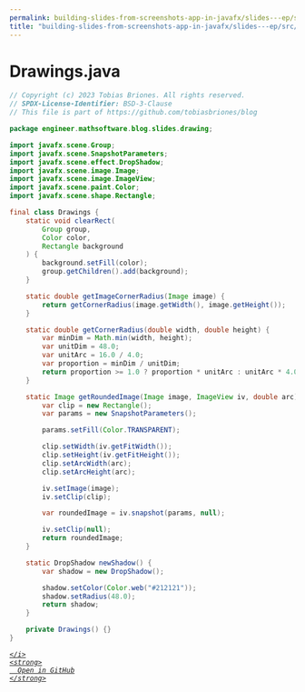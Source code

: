 ```yaml
---
permalink: building-slides-from-screenshots-app-in-javafx/slides---ep/src/main/java/engineer/mathsoftware/blog/slides/drawing/Drawings.java.html
title: "building-slides-from-screenshots-app-in-javafx/slides---ep/src/main/java/engineer/mathsoftware/blog/slides/drawing/Drawings.java"
---
```


# Drawings.java
```java
// Copyright (c) 2023 Tobias Briones. All rights reserved.
// SPDX-License-Identifier: BSD-3-Clause
// This file is part of https://github.com/tobiasbriones/blog

package engineer.mathsoftware.blog.slides.drawing;

import javafx.scene.Group;
import javafx.scene.SnapshotParameters;
import javafx.scene.effect.DropShadow;
import javafx.scene.image.Image;
import javafx.scene.image.ImageView;
import javafx.scene.paint.Color;
import javafx.scene.shape.Rectangle;

final class Drawings {
    static void clearRect(
        Group group,
        Color color,
        Rectangle background
    ) {
        background.setFill(color);
        group.getChildren().add(background);
    }

    static double getImageCornerRadius(Image image) {
        return getCornerRadius(image.getWidth(), image.getHeight());
    }

    static double getCornerRadius(double width, double height) {
        var minDim = Math.min(width, height);
        var unitDim = 48.0;
        var unitArc = 16.0 / 4.0;
        var proportion = minDim / unitDim;
        return proportion >= 1.0 ? proportion * unitArc : unitArc * 4.0;
    }

    static Image getRoundedImage(Image image, ImageView iv, double arc) {
        var clip = new Rectangle();
        var params = new SnapshotParameters();

        params.setFill(Color.TRANSPARENT);

        clip.setWidth(iv.getFitWidth());
        clip.setHeight(iv.getFitHeight());
        clip.setArcWidth(arc);
        clip.setArcHeight(arc);

        iv.setImage(image);
        iv.setClip(clip);

        var roundedImage = iv.snapshot(params, null);

        iv.setClip(null);
        return roundedImage;
    }

    static DropShadow newShadow() {
        var shadow = new DropShadow();

        shadow.setColor(Color.web("#212121"));
        shadow.setRadius(48.0);
        return shadow;
    }

    private Drawings() {}
}

```
<div class="social open-gh-btn my-4">
  <a class="btn btn-github" href="https://github.com/tobiasbriones/test-blog-deploy/tree/main/swe/dev/java/javafx/drawing/productivity/building-slides-from-screenshots-app-in-javafx/slides---ep/src/main/java/engineer/mathsoftware/blog/slides/drawing/Drawings.java" target="_blank">
    <i class="fab fa-github">
      
    </i>
    <strong>
      Open in GitHub
    </strong>
  </a>
</div>